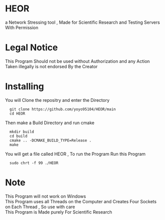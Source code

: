# HEOR
a Network Stressing tool , Made for Scientific Research and Testing Servers With Permission
# Legal Notice
This Program Should not be used without Authorization and any Action Taken illegally is not endorsed By the Creator
# Installing 
You will Clone the repositry and enter the Directory
```
  git clone https://github.com/yoyo95104/HEOR/main
  cd HEOR
```
Then make a Build Directory and run cmake
```
  mkdir build
  cd build
  cmake .. -DCMAKE_BUILD_TYPE=Release .
  make
```
You will get a file called HEOR , To run the Program Run this Program
```
  sudo chrt -f 99 ./HEOR
```
# Note 
This Program will not work on Windows \
This Program uses all Threads on the Computer and Creates Four Sockets on Each Thread , So use with care \
This Program is Made purely For Scientific Research
